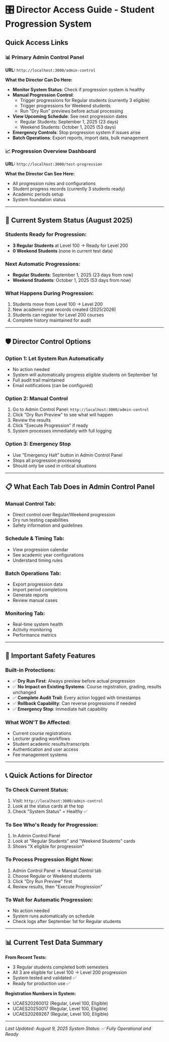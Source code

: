 # 🎛️ Director Access Guide - Student Progression System

## Quick Access Links

### 📊 **Primary Admin Control Panel**
**URL:** `http://localhost:3000/admin-control`

**What the Director Can Do Here:**
- **Monitor System Status**: Check if progression system is healthy
- **Manual Progression Control**: 
  - Trigger progressions for Regular students (currently 3 eligible)
  - Trigger progressions for Weekend students
  - Run "Dry Run" previews before actual processing
- **View Upcoming Schedule**: See next progression dates
  - Regular Students: September 1, 2025 (23 days)
  - Weekend Students: October 1, 2025 (53 days)
- **Emergency Controls**: Stop progression system if issues arise
- **Batch Operations**: Export reports, import data, bulk management

### 📈 **Progression Overview Dashboard**
**URL:** `http://localhost:3000/test-progression`

**What the Director Can See Here:**
- All progression rules and configurations
- Student progress records (currently 3 students ready)
- Academic periods setup
- System foundation status

---

## 🎯 Current System Status (August 2025)

### **Students Ready for Progression:**
- **3 Regular Students** at Level 100 → Ready for Level 200
- **0 Weekend Students** (none in current test data)

### **Next Automatic Progressions:**
- **Regular Students**: September 1, 2025 (23 days from now)
- **Weekend Students**: October 1, 2025 (53 days from now)

### **What Happens During Progression:**
1. Students move from Level 100 → Level 200
2. New academic year records created (2025/2026)
3. Students can register for Level 200 courses
4. Complete history maintained for audit

---

## 🛡️ Director Control Options

### **Option 1: Let System Run Automatically**
- No action needed
- System will automatically progress eligible students on September 1st
- Full audit trail maintained
- Email notifications (can be configured)

### **Option 2: Manual Control**
1. Go to Admin Control Panel: `http://localhost:3000/admin-control`
2. Click "Dry Run Preview" to see what will happen
3. Review the results
4. Click "Execute Progression" if ready
5. System processes immediately with full logging

### **Option 3: Emergency Stop**
- Use "Emergency Halt" button in Admin Control Panel
- Stops all progression processing
- Should only be used in critical situations

---

## 📋 What Each Tab Does in Admin Control Panel

### **Manual Control Tab:**
- Direct control over Regular/Weekend progression
- Dry run testing capabilities
- Safety information and guidelines

### **Schedule & Timing Tab:**
- View progression calendar
- See academic year configurations
- Understand timing rules

### **Batch Operations Tab:**
- Export progression data
- Import period completions
- Generate reports
- Review manual cases

### **Monitoring Tab:**
- Real-time system health
- Activity monitoring
- Performance metrics

---

## 🚨 Important Safety Features

### **Built-in Protections:**
- ✅ **Dry Run First**: Always preview before actual progression
- ✅ **No Impact on Existing Systems**: Course registration, grading, results unchanged
- ✅ **Complete Audit Trail**: Every action logged with timestamps
- ✅ **Rollback Capability**: Can reverse progressions if needed
- ✅ **Emergency Stop**: Immediate halt capability

### **What WON'T Be Affected:**
- Current course registrations
- Lecturer grading workflows
- Student academic results/transcripts
- Authentication and user access
- Fee management systems

---

## 📞 Quick Actions for Director

### **To Check Current Status:**
1. Visit: `http://localhost:3000/admin-control`
2. Look at the status cards at the top
3. Check "System Status" = Healthy ✅

### **To See Who's Ready for Progression:**
1. In Admin Control Panel
2. Look at "Regular Students" and "Weekend Students" cards
3. Shows "X eligible for progression"

### **To Process Progression Right Now:**
1. Admin Control Panel → Manual Control tab
2. Choose Regular or Weekend students
3. Click "Dry Run Preview" first
4. Review results, then "Execute Progression"

### **To Wait for Automatic Progression:**
- No action needed
- System runs automatically on schedule
- Check logs after September 1st for Regular students

---

## 📊 Current Test Data Summary

**From Recent Tests:**
- 3 Regular students completed both semesters
- All 3 are eligible for Level 100 → Level 200 progression
- System tested and validated ✅
- Ready for production use ✅

**Registration Numbers in System:**
- UCAES20260012 (Regular, Level 100, Eligible)
- UCAES20250017 (Regular, Level 100, Eligible) 
- UCAES20269267 (Regular, Level 100, Eligible)

---

*Last Updated: August 9, 2025*
*System Status: ✅ Fully Operational and Ready*





